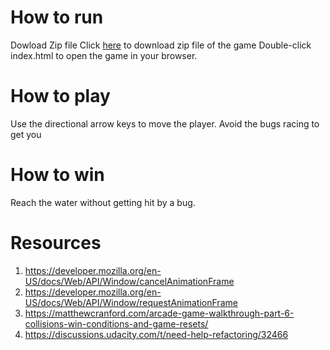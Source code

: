 How to run
===============================

Dowload Zip file
Click [here](https://github.com/lacyjpr/arcade/archive/master.zip) to download zip file of the game
Double-click index.html to open the game in your browser.

How to play
===============================

Use the directional arrow keys to move the player.
Avoid the bugs racing to get you

How to win
===============================

Reach the water without getting hit by a bug.

Resources
===============================

1.	https://developer.mozilla.org/en-US/docs/Web/API/Window/cancelAnimationFrame
2.	https://developer.mozilla.org/en-US/docs/Web/API/Window/requestAnimationFrame
3.	https://matthewcranford.com/arcade-game-walkthrough-part-6-collisions-win-conditions-and-game-resets/
4.	https://discussions.udacity.com/t/need-help-refactoring/32466
